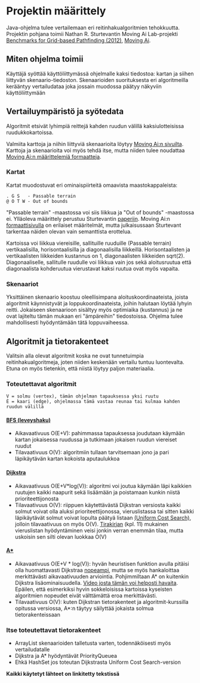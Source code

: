 # Projektin määrittely
Java-ohjelma tulee vertailemaan eri reitinhakualgoritmien tehokkuutta. Projektin pohjana toimii Nathan 
R. Sturtevantin Moving Ai Lab-projekti [Benchmarks for Grid-based Pathfinding (2012)](http://web.cs.du.edu/~sturtevant/papers/benchmarks.pdf), [Moving Ai](https://movingai.com).

## Miten ohjelma toimii
Käyttäjä syöttää käyttöliittymässä ohjelmalle kaksi tiedostoa: kartan ja siihen liittyvän skenaario-tiedoston. Skenaarioiden suorituksesta eri algoritmeilla kerääntyy vertailudataa joka jossain muodossa päätyy näkyviin käyttöliittymään

## Vertailuympäristö ja syötedata
Algoritmit etsivät lyhimpiä reittejä kahden ruudun välillä kaksiulotteisissa ruudukkokartoissa. 

Valmiita karttoja ja niihin liittyviä skenaarioita löytyy [Moving Ai:n sivuilta](https://movingai.com/benchmarks/grids.html). Karttoja ja skenaarioita voi myös tehdä itse, mutta niiden tulee noudattaa [Moving Ai:n määrittelemiä 
formaatteja](https://movingai.com/benchmarks/formats.html).

### Kartat
Kartat muodostuvat eri ominaispiirteitä omaavista maastokappaleista:
```
. G S   - Passable terrain
@ O T W - Out of bounds
```
"Passable terrain" -maastossa voi siis liikkua ja "Out of bounds" -maastossa ei. Ylläoleva määrittely perustuu Sturtevantin [paperiin](http://web.cs.edu/~sturtevant/papers/benchmarks.pdf). Moving Ai:n [formaattisivulla](https://movingai.com/benchmarks/formats.html) on 
erilaiset määritelmät, mutta julkaisussaan Sturtevant tarkentaa näiden olevan vain semanttista erottelua. 

Kartoissa voi liikkua viereisille, sallituille ruuduille (Passable terrain) vertikaalisilla, horisontaalisilla ja diagonaalisilla liikkeillä. Horisontaalisten ja vertikaalisten liikkeiden kustannus on 1, diagonaalisten liikkeiden sqrt(2). Diagonaaliselle, 
sallitulle ruudulle voi liikkua vain jos sekä aloitusruutua että diagonaalista kohderuutua vierustavat kaksi ruutua ovat myös vapaita.

### Skenaariot
Yksittäinen skenaario koostuu oleellisimpana aloituskoordinaateista, joista algoritmit käynnistyvät ja loppukoordinaateista, joihin halutaan löytää lyhyin reitti. Jokaiseen skenaarioon sisältyy myös optimiaika (kustannus) ja ne ovat lajiteltu tämän mukaan eri 
"ämpäreihin" tiedostoissa. Ohjelma tulee mahdollisesti hyödyntämään tätä loppuvaiheessa.

## Algoritmit ja tietorakenteet
Valitsin alla olevat algoritmit koska ne ovat tunnetuimpia reitinhakualgoritmeja, joten niiden keskenään vertailu tuntuu luontevalta. Etuna on myös tietenkin, että niistä löytyy paljon materiaalia. 

### Toteutettavat algoritmit
```
V = solmu (vertex), tämän ohjelman tapauksessa yksi ruutu
È = kaari (edge), ohjelmassa tämä vastaa reunaa tai kulmaa kahden ruudun välillä
```

#### [BFS (leveyshaku)](https://en.wikipedia.org/wiki/Breadth-first_search)
- Aikavaativuus O(E+V): pahimmassa tapauksessa joudutaan käymään kartan jokaisessa ruudussa ja tutkimaan jokaisen ruudun viereiset ruudut
- Tilavaativuus O(V): algoritmiin tullaan tarvitsemaan jono ja pari läpikäytävän kartan kokoista aputaulukkoa

#### [Dijkstra](https://en.wikipedia.org/wiki/Dijkstra%27s_algorithm)
- Aikavaativuus O(E+V*log(V)): algoritmi voi joutua käymään läpi kaikkien ruutujen kaikki naapurit sekä lisäämään ja poistamaan kunkin niistä prioriteettijonosta
- Tilavaativuus O(V): riippuen käytettävästä Dijkstran versiosta kaikki solmut voivat olla aluksi prioriteettijonossa, vieruslistassa tai sitten kaikki läpikäytävät 
solmut voivat lopulta päätyä listaan [(Uniform Cost Search)](http://www.bgu.ac.il/~felner/2011/dikstra.pdf), jolloin tilavaativuus on myös O(V). [Tirakirjan](https://cs.helsinki.fi/u/ahslaaks/tirakirja) (kpl. 11) mukainen vieruslistan 
hyödyntäminen veisi jonkin verran enemmän tilaa, mutta uskoisin sen silti olevan luokkaa O(V)

#### [A*](https://en.wikipedia.org/wiki/A*_search_algorithm)
- Aikavaativuus O(E+V * log(V)): hyvän heuristisen funktion avulla pitäisi olla huomattavasti Dijkstraa [nopeampi](https://youtube.com/watch?v=g024lzsknDo), mutta se myös hankaloittaa merkittävästi aikavaativuuden arviointia. Pohjimmiltaan A* on 
kuitenkin Dijkstra lisäominaisuudella. [Video josta tämän voi helposti havaita](https://www.youtube.com/watch?v=6TsL96NAZCo&t). Epäilen, että esimerkiksi hyvin sokkeloisissa kartoissa kyseisten algoritmien nopeudet eivät välttämättä eroa merkittävästi.  
- Tilavaativuus O(V): kuten Dijkstran tietorakenteet ja algoritmit-kurssilla opitussa versiossa, A*:n täytyy säilyttää jokaista solmua tietorakenteissaan

### Itse toteutettavat tietorakenteet
- ArrayList skenaarioiden talletusta varten, todennäköisesti myös vertailudatalle
- Dijkstra ja A* hyödyntävät PriorityQueuea
- Ehkä HashSet jos toteutan Dijkstrasta Uniform Cost Search-version

<b>Kaikki käytetyt lähteet on linkitetty tekstissä</b>

